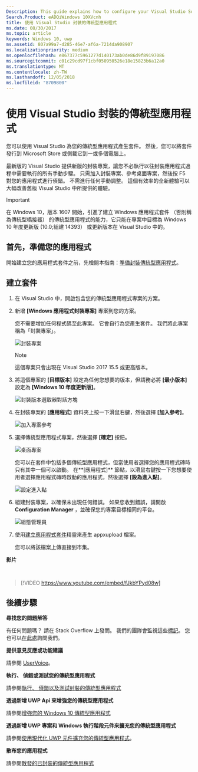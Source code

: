 ```yaml
---
Description: This guide explains how to configure your Visual Studio Solution to edit, debug, and package desktop application.
Search.Product: eADQiWindows 10XVcnh
title: 使用 Visual Studio 封裝的傳統型應用程式
ms.date: 08/30/2017
ms.topic: article
keywords: Windows 10, uwp
ms.assetid: 807a99a7-d285-46e7-af6a-7214da908907
ms.localizationpriority: medium
ms.openlocfilehash: e867377c5961277d140173ab0de86d9f89197086
ms.sourcegitcommit: c01c29cd97f1cbf050950526e18e15823b6a12a0
ms.translationtype: MT
ms.contentlocale: zh-TW
ms.lasthandoff: 12/05/2018
ms.locfileid: "8709800"
---
```

# <a name="package-a-desktop-application-by-using-visual-studio"></a>使用 Visual Studio 封裝的傳統型應用程式

您可以使用 Visual Studio 為您的傳統型應用程式產生套件。 然後，您可以將套件發行到 Microsoft Store 或側載它到一或多個電腦上。

最新版的 Visual Studio 提供新版的封裝專案，讓您不必執行以往封裝應用程式過程中需要執行的所有手動步驟。 只需加入封裝專案、參考桌面專案，然後按 F5 對您的應用程式進行偵錯。 不需進行任何手動調整。 這個有效率的全新體驗可以大幅改善舊版 Visual Studio 中所提供的體驗。

>[!IMPORTANT]
>在 Windows 10，版本 1607 開始，引進了建立 Windows 應用程式套件 （否則稱為傳統型橋接器） 的傳統型應用程式的能力，它只能在專案中目標為 Windows 10 年度更新版 (10.0;組建 14393） 或更新版本在 Visual Studio 中的。

## <a name="first-prepare-your-application"></a>首先，準備您的應用程式

開始建立您的應用程式套件之前，先檢閱本指南：[準備封裝傳統型應用程式](desktop-to-uwp-prepare.md)。

<a id="new-packaging-project"/>

## <a name="create-a-package"></a>建立套件

1. 在 Visual Studio 中，開啟包含您的傳統型應用程式專案的方案。

2. 新增 **\[Windows 應用程式封裝專案\]** 專案到您的方案。

   您不需要增加任何程式碼至此專案。 它會自行為您產生套件。 我們將此專案稱為「封裝專案」。

   ![封裝專案](images/desktop-to-uwp/packaging-project.png)

   >[!NOTE]
   >這個專案只會出現在 Visual Studio 2017 15.5 或更高版本。

3. 將這個專案的 **\[目標版本\]** 設定為任何您想要的版本，但請務必將 **\[最小版本\]** 設定為 **\[Windows 10 年度更新版\]**。

   ![封裝版本選取器對話方塊](images/desktop-to-uwp/packaging-version.png)

4. 在封裝專案的 **\[應用程式\]** 資料夾上按一下滑鼠右鍵，然後選擇 **\[加入參考\]**。

   ![加入專案參考](images/desktop-to-uwp/add-project-reference.png)

5. 選擇傳統型應用程式專案，然後選擇 **\[確定\]** 按鈕。

   ![桌面專案](images/desktop-to-uwp/reference-project.png)

   您可以在套件中包括多個傳統型應用程式，但當使用者選擇您的應用程式磚時只有其中一個可以啟動。 在**\[應用程式\]** 節點，以滑鼠右鍵按一下您想要使用者選擇應用程式磚時啟動的應用程式，然後選擇 **\[設為進入點\]**。

   ![設定進入點](images/desktop-to-uwp/entry-point-set.png)

6. 組建封裝專案，以確保未出現任何錯誤。  如果您收到錯誤，請開啟**Configuration Manager** ，並確保您的專案目標相同的平台。

   ![組態管理員](images/desktop-to-uwp/config-manager.png)

7. 使用[建立應用程式套件](../packaging/packaging-uwp-apps.md)精靈來產生 appxupload 檔案。

   您可以將該檔案上傳直接到市集。

**影片**

&nbsp;
> [!VIDEO https://www.youtube.com/embed/fJkbYPyd08w]

## <a name="next-steps"></a>後續步驟

**尋找您的問題解答**

有任何問題嗎？ 請在 Stack Overflow 上發問。 我們的團隊會監視這些[標記](http://stackoverflow.com/questions/tagged/project-centennial+or+desktop-bridge)。 您也可以[在此處](https://social.msdn.microsoft.com/Forums/en-US/home?filter=alltypes&sort=relevancedesc&searchTerm=%5BDesktop%20Converter%5D)詢問我們。

**提供意見反應或功能建議**

請參閱 [UserVoice](https://wpdev.uservoice.com/forums/110705-universal-windows-platform/category/161895-desktop-bridge-centennial)。

**執行、 偵錯或測試您的傳統型應用程式**

請參閱[執行、 偵錯以及測試封裝的傳統型應用程式](desktop-to-uwp-debug.md)

**透過新增 UWP Api 來增強您的傳統型應用程式**

請參閱[增強您的 Windows 10 傳統型應用程式](desktop-to-uwp-enhance.md)

**透過新增 UWP 專案和 Windows 執行階段元件來擴充您的傳統型應用程式**

請參閱[使用現代化 UWP 元件擴充您的傳統型應用程式](desktop-to-uwp-extend.md)。

**散布您的應用程式**

請參閱[散發的已封裝的傳統型應用程式](desktop-to-uwp-distribute.md)
